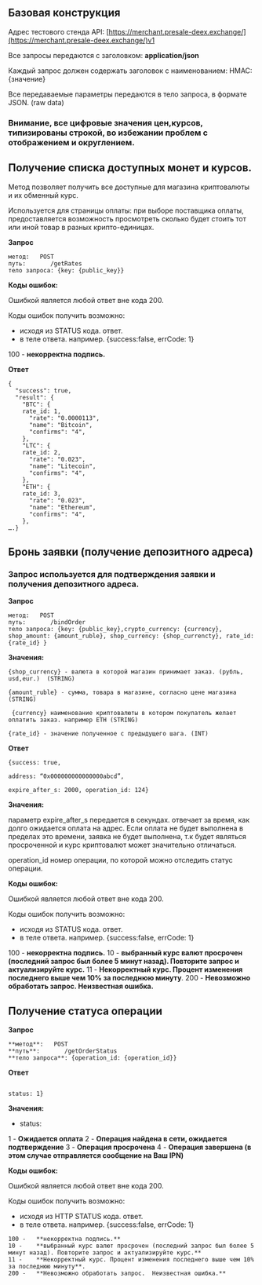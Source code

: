 ## **Базовая конструкция**

Адрес тестового стенда API: [https://merchant.presale-deex.exchange/](https://merchant.presale-deex.exchange/)v1

Все запросы передаются с заголовком: **application/json**

Каждый запрос должен содержать заголовок с наименованием: HMAC: {значение}

Все передаваемые параметры передаются в тело запроса, в формате JSON. (raw data)

### **Внимание, все цифровые значения цен,курсов, типизированы строкой, во избежании проблем с отображением и округлением.**


## Получение списка доступных монет и курсов. 

Метод позволяет получить все доступные для магазина криптовалюты и их обменный курс.

Используется для страницы оплаты: при выборе поставщика оплаты, предоставляется возможность просмотреть сколько будет стоить тот или иной товар в разных крипто-единицах.

**Запрос**


    метод: 	 POST
    путь:    	/getRates
    тело запроса: {key: {public_key}}

**Коды ошибок:**

Ошибкой является любой ответ вне кода 200.

Коды ошибок получить возможно:



*   исходя из STATUS кода. ответ.
*   в теле ответа. например. {success:false, errCode: 1}

100 - 	**некорректна подпись.**

**Ответ**


```
{
  "success": true,
  "result": {
    "BTC": {
	rate_id: 1,
      "rate": "0.0000113",
      "name": "Bitcoin",
      "confirms": "4",
    },
    "LTC": {
	rate_id: 2,
      "rate": "0.023",
      "name": "Litecoin",
      "confirms": "4",
    },
    "ETH": {
	rate_id: 3,
      "rate": "0.023",
      "name": "Ethereum",
      "confirms": "4",
    },
….}
```


## **Бронь заявки (получение депозитного адреса)**

### Запрос используется для подтверждения заявки и получения депозитного адреса.

**Запрос**


    метод: 	 POST
    путь:    	/bindOrder
    тело запроса: {key: {public_key},crypto_currency: {currency}, shop_amount: {amount_ruble}, shop_currency: {shop_currencty}, rate_id:{rate_id} }

**Значения:**


    {shop_currency} - валюта в которой магазин принимает заказ. (рубль, usd,eur.)  (STRING)

    {amount_ruble} - сумма, товара в магазине, согласно цене магазина  (STRING)

     {currency} наименование криптовалюты в котором покупатель желает оплатить заказ. например ETH (STRING)

    {rate_id} - значение полученное с предыдущего шага. (INT)

**Ответ**

```
{success: true,

address: “0x000000000000000abcd”,

expire_after_s: 2000, operation_id: 124}
```

**Значения:**

параметр expire_after_s передается в секундах. отвечает за время, как долго  ожидается оплата на адрес. Если оплата не будет выполнена в пределах это времени, заявка не будет выполнена, т.к будет являться просроченной и курс криптовалют может значительно отличаться.

operation_id номер операции, по которой можно отследить статус операции.

**Коды ошибок:**

Ошибкой является любой ответ вне кода 200.

Коды ошибок получить возможно:



*   исходя из STATUS кода. ответ.
*   в теле ответа. например. {success:false, errCode: 1}

100 - 	**некорректна подпись.**
10 - 	**выбранный курс валют просрочен (последний запрос был более 5 минут назад). Повторите запрос и актуализируйте курс.**
11 - 	**Некорректный курс. Процент изменения последнего выше чем 10% за последнюю минуту**.
200 -	**Невозможно обработать запрос.  Неизвестная ошибка.**


## **Получение статуса операции**

**Запрос**


    **метод**: 	 POST
    **путь**:    	/getOrderStatus
    **тело запроса**: {operation_id: {operation_id}}



**Ответ**

```{success: true,

status: 1}
```

**Значения:**


- status:

1 - 	**Ожидается оплата**
2 -	**Операция найдена в сети, ожидается подтверждение**
3 - 	**Операция просрочена**
4 -	**Операция завершена (в этом случае отправляется сообщение на Ваш IPN)**


**Коды ошибок:**

Ошибкой является любой ответ вне кода 200.

Коды ошибок получить возможно:



*   исходя из HTTP STATUS кода. ответ.
*   в теле ответа. например. {success:false, errCode: 1}

```
100 - 	**некорректна подпись.**
10 - 	**выбранный курс валют просрочен (последний запрос был более 5 минут назад). Повторите запрос и актуализируйте курс.**
11 - 	**Некорректный курс. Процент изменения последнего выше чем 10% за последнюю минуту**.
200 -	**Невозможно обработать запрос.  Неизвестная ошибка.**
```
